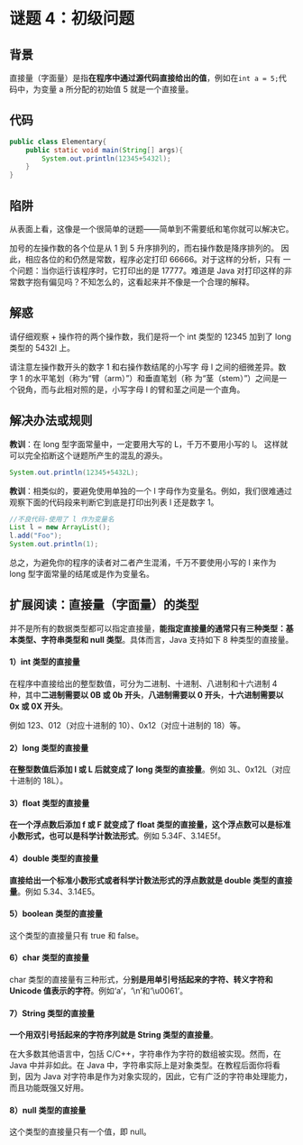 # 谜题 4：初级问题 

## 背景

直接量（字面量）是指**在程序中通过源代码直接给出的值**，例如在`int a = 5;`代码中，为变量 a 所分配的初始值 5 就是一个直接量。

## 代码

```java
public class Elementary{
    public static void main(String[] args){
        System.out.println(12345+5432l);
    }
}  
```

## 陷阱

从表面上看，这像是一个很简单的谜题——简单到不需要纸和笔你就可以解决它。

加号的左操作数的各个位是从 1 到 5 升序排列的，而右操作数是降序排列的。 因此，相应各位的和仍然是常数，程序必定打印 66666。对于这样的分析，只有 一个问题：当你运行该程序时，它打印出的是 17777。难道是 Java 对打印这样的非常数字抱有偏见吗？不知怎么的，这看起来并不像是一个合理的解释。  

## 解惑

请仔细观察 + 操作符的两个操作数，我们是将一个 int 类型的 12345 加到了 long 类型的 5432l 上。

请注意左操作数开头的数字 1 和右操作数结尾的小写字 母 l 之间的细微差异。数字 1 的水平笔划（称为“臂（arm）”）和垂直笔划（称 为“茎（stem）”）之间是一个锐角，而与此相对照的是，小写字母 l 的臂和茎之间是一个直角。 

## 解决办法或规则

**教训**：在 long 型字面常量中，一定要用大写的 L，千万不要用小写的 l。 这样就可以完全掐断这个谜题所产生的混乱的源头。 

```java
System.out.println(12345+5432L); 
```

**教训**：相类似的，要避免使用单独的一个 l 字母作为变量名。例如，我们很难通过观察下面的代码段来判断它到底是打印出列表 l 还是数字 1。 

```java
//不良代码-使用了 l 作为变量名 
List l = new ArrayList(); 
l.add("Foo"); 
System.out.println(1); 
```

总之，为避免你的程序的读者对二者产生混淆，千万不要使用小写的 l 来作为 long 型字面常量的结尾或是作为变量名。

## 扩展阅读：直接量（字面量）的类型

并不是所有的数据类型都可以指定直接量，**能指定直接量的通常只有三种类型：基本类型、字符串类型和 null 类型**。具体而言，Java 支持如下 8 种类型的直接量。

#### 1）int 类型的直接量

在程序中直接给出的整型数值，可分为二进制、十进制、八进制和十六进制 4 种，其中**二进制需要以 0B 或 0b 开头**，**八进制需要以 0 开头**，**十六进制需要以 0x 或 0X 开头**。

例如 123、012（对应十进制的 10）、0x12（对应十进制的 18）等。

#### 2）long 类型的直接量

**在整型数值后添加 l 或 L 后就变成了 long 类型的直接量**。例如 3L、0x12L（对应十进制的 18L）。

#### 3）float 类型的直接量

**在一个浮点数后添加 f 或 F 就变成了 float 类型的直接量，这个浮点数可以是标准小数形式，也可以是科学计数法形式**。例如 5.34F、3.14E5f。

#### 4）double 类型的直接量

**直接给出一个标准小数形式或者科学计数法形式的浮点数就是 double 类型的直接量**。例如 5.34、3.14E5。

#### 5）boolean 类型的直接量

这个类型的直接量只有 true 和 false。

#### 6）char 类型的直接量

char 类型的直接量有三种形式，分**别是用单引号括起来的字符、转义字符和 Unicode 值表示的字符**。例如‘a’，‘\n’和‘\u0061’。

#### 7）String 类型的直接量

**一个用双引号括起来的字符序列就是 String 类型的直接量**。

在大多数其他语言中，包括 C/C++，字符串作为字符的数组被实现。然而，在 Java 中并非如此。在 Java 中，字符串实际上是对象类型。在教程后面你将看到，因为 Java 对字符串是作为对象实现的，因此，它有广泛的字符串处理能力，而且功能既强又好用。

#### 8）null 类型的直接量

这个类型的直接量只有一个值，即 null。

